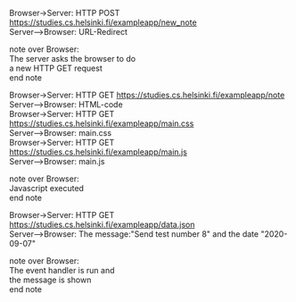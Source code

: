 Browser->Server: HTTP POST https://studies.cs.helsinki.fi/exampleapp/new_note  
Server-->Browser: URL-Redirect  

note over Browser:  
The server asks the browser to do  
a new HTTP GET request  
end note  
  
Browser->Server: HTTP GET https://studies.cs.helsinki.fi/exampleapp/note  
Server-->Browser: HTML-code  
Browser->Server: HTTP GET https://studies.cs.helsinki.fi/exampleapp/main.css  
Server-->Browser: main.css  
Browser->Server: HTTP GET https://studies.cs.helsinki.fi/exampleapp/main.js  
Server-->Browser: main.js  
  
note over Browser:  
Javascript executed  
end note  
  
Browser->Server: HTTP GET https://studies.cs.helsinki.fi/exampleapp/data.json  
Server-->Browser: The message:"Send test number 8" and the date "2020-09-07"  
  
note over Browser:  
The event handler is run and  
the message is shown  
end note  
